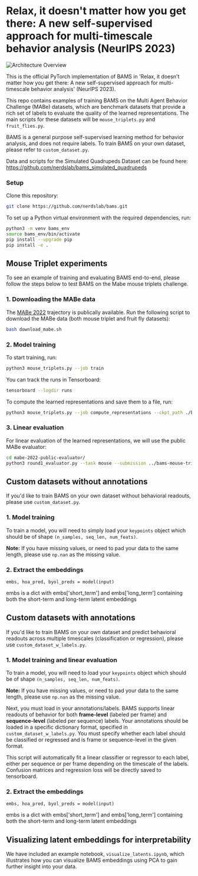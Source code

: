 # Relax, it doesn't matter how you get there: A new self-supervised approach for multi-timescale behavior analysis (NeurIPS 2023)

![Architecture Overview](overview.png)

This is the official PyTorch implementation of BAMS in 'Relax, it doesn't matter how you 
get there: A new self-supervised approach for multi-timescale behavior analysis' 
(NeurIPS 2023).

This repo contains examples of training BAMS on the Multi Agent Behavior Challenge (MABe) 
datasets, which are benchmark datasets that provide a rich set of labels to evaluate the 
quality of the learned representations. The main scripts for these datasets will be 
`mouse_triplets.py` and `fruit_flies.py`.

BAMS is a general purpose self-supervised learning method for behavior analysis, and does
not require labels. To train BAMS on your own dataset, please refer to `custom_dataset.py`.

Data and scripts for the Simulated Quadrupeds Dataset can be found here: https://github.com/nerdslab/bams_simulated_quadrupeds

### Setup

Clone this repository:
```bash
git clone https://github.com/nerdslab/bams.git
```

To set up a Python virtual environment with the required dependencies, run:
```bash
python3 -m venv bams_env
source bams_env/bin/activate
pip install --upgrade pip
pip install -e .
```

## Mouse Triplet experiments
To see an example of training and evaluating BAMS end-to-end, please follow the steps below to test BAMS on the Mabe mouse triplets challenge.

### 1. Downloading the MABe data

The [MABe 2022](https://sites.google.com/view/computational-behavior/our-datasets/mabe2022-dataset)
trajectory is publically available.
Run the following script to download the MABe data (both mouse triplet and fruit fly datasets):
```bash
bash download_mabe.sh
```
### 2. Model training
To start training, run:
```bash
python3 mouse_triplets.py --job train
```

You can track the runs in Tensorboard:
```bash
tensorboard --logdir runs
```

To compute the learned representations and save them to a file, run:
```bash
python3 mouse_triplets.py --job compute_representations --ckpt_path ./bams-mouse-triplet-2023-12-04-14-42-44.pt
```
### 3. Linear evaluation 
For linear evaluation of the learned representations, we will use the public
MABe evaluator:
```bash
cd mabe-2022-public-evaluator/
python3 round1_evaluator.py --task mouse --submission ../bams-mouse-triplet-2023-11-30-17-49-59_submission.npy --labels ../data/mabe/mouse_triplets_test_labels.npy
```

## Custom datasets without annotations
If you'd like to train BAMS on your own dataset without behavioral readouts, please use `custom_dataset.py`.

### 1. Model training
To train a model, you will need to simply load your `keypoints` object which should be of shape `(n_samples, seq_len, num_feats)`. 

**Note:**  If you have missing values, or need to pad your data to the same length, please use `np.nan`
as the missing value.

### 2. Extract the embeddings

```
embs, hoa_pred, byol_preds = model(input)
```
embs is a dict with embs['short_term'] and embs['long_term'] containing both the short-term and long-term latent embeddings

## Custom datasets with annotations
If you'd like to train BAMS on your own dataset and predict behavioral readouts across multiple timescales (classification or regression),
please use `custom_dataset_w_labels.py`.

### 1. Model training and linear evaluation
To train a model, you will need to load your `keypoints` object which should be of shape `(n_samples, seq_len, num_feats)`. 

**Note:**  If you have missing values, or need to pad your data to the same length, please use `np.nan`
as the missing value.

Next, you must load in your annotations/labels. BAMS supports linear readouts of behavior for both **frame-level** (labeled per frame) and **sequence-level** (labeled per sequence) labels. Your annotations should be loaded in a specific dictionary format, specified in `custom_dataset_w_labels.py`. You must specify whether each label should be classified or regressed and is frame or sequence-level in the 
given format.

This script will automatically fit a linear classifier or regressor to each label, either per sequence or per frame depending on the timescale of the labels. Confusion matrices and regression loss will be directly saved to tensorboard.

### 2. Extract the embeddings

```
embs, hoa_pred, byol_preds = model(input)
```
embs is a dict with embs['short_term'] and embs['long_term'] containing both the short-term and long-term latent embeddings

## Visualizing latent embeddings for interpretability
We have included an example notebook, `visualize_latents.ipynb`, which illustrates how you can visualize BAMS embeddings using PCA to gain further insight into your data.
